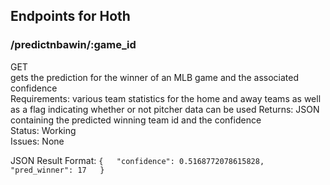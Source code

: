 ## Endpoints for Hoth

### /predictnbawin/:game_id

GET  
gets the prediction for the winner of an MLB game and the associated confidence  
Requirements: various team statistics for the home and away teams as well as a flag indicating
whether or not pitcher data can be used
Returns: JSON containing the predicted winning team id and the confidence  
Status: Working   
Issues: None

JSON Result Format:
`
{  
    "confidence": 0.5168772078615828,  
    "pred_winner": 17  
}
`